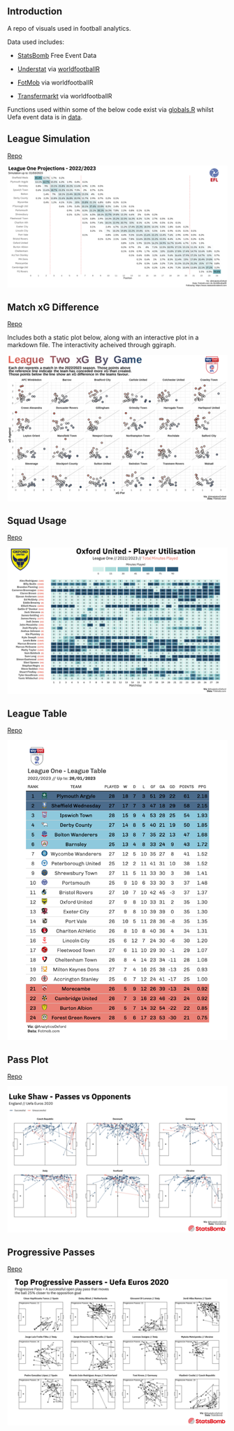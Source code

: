 ## Introduction

A repo of visuals used in football analytics.

Data used includes:

-   [StatsBomb](https://github.com/statsbomb/open-data) Free Event Data

-   [Understat](https://understat.com/) via [worldfootballR](https://github.com/JaseZiv/worldfootballR)

-   [FotMob](https://www.fotmob.com/) via worldfootballR

-   [Transfermarkt](https://www.transfermarkt.com/) via worldfootballR

Functions used within some of the below code exist via [globals.R](https://github.com/Markjwilkins/analytics_toolbox/blob/main/globals.R) whilst Uefa event data is in [data](https://github.com/Markjwilkins/analytics_toolbox/tree/main/data).

## League Simulation

[Repo](https://github.com/Markjwilkins/analytics_toolbox/tree/main/R/league_simulation)

![](R/league_simulation/league_one_sim_plot_full.jpg)

## Match xG Difference

[Repo](https://github.com/Markjwilkins/analytics_toolbox/tree/main/R/match_xg)

Includes both a static plot below, along with an interactive plot in a markdown file. The interactivity acheived through ggiraph.

![](R/match_xg/league_two_xg_per_game_full.jpg)

## Squad Usage

[Repo](https://github.com/Markjwilkins/analytics_toolbox/tree/main/R/squad_usage)

![](R/squad_usage/oxford_united_squad_usage_full.jpg)

## League Table

[Repo](https://github.com/Markjwilkins/analytics_toolbox/tree/main/R/league_table)

![](R/league_table/league_one_2022_2023_league_table.png)

## Pass Plot

[Repo](https://github.com/Markjwilkins/analytics_toolbox/tree/main/R/pass_plot)

![](R/pass_plot/luke_shaw_passes_full.jpg)

## Progressive Passes

[Repo](https://github.com/Markjwilkins/analytics_toolbox/tree/main/R/progressive_passes)

![](R/progressive_passes/euros_progressive_passes_full.jpg)
